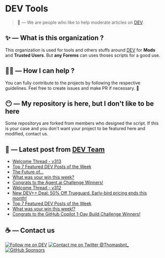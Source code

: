 # DEV Tools

> 🔧 — We are people who like to help moderate articles on [DEV](https://dev.to).

## ✨ — What is this organization ?

This organization is used for tools and others stuffs around [DEV](https://dev.to) for **Mods** and **Trusted Users**. But __any Forems__ can uses thoses scripts for a good use.


## 💪🏼 — How I can help ?

You can fully contribute to the projects by following the respective guidelines. Feel free to create issues and make PR if necessary. 🎉

## 😶 — My repository is here, but I don't like to be here

Some repositorys are forked from members who designed the script. If this is your case and you don't want your project to be featured here and modified, contact us.

## 📝 — Latest post from [DEV Team](https://dev.to/devteam)

<!-- BLOG-POST-LIST:START -->
- [Welcome Thread - v313](https://dev.to/devteam/welcome-thread-v313-50bg)
- [Top 7 Featured DEV Posts of the Week](https://dev.to/devteam/top-7-featured-dev-posts-of-the-week-4pen)
- [The Future of...](https://dev.to/devteam/the-future-of-4ml4)
- [What was your win this week?](https://dev.to/devteam/what-was-your-win-this-week-2ek)
- [Congrats to the Agent.ai Challenge Winners!](https://dev.to/devteam/congrats-to-the-agentai-challenge-winners-5eg5)
- [Welcome Thread - v312](https://dev.to/devteam/welcome-thread-v312-3gmp)
- [New DEV++ Deal: 50% Off Trueguard. Early-bird pricing ends this month!](https://dev.to/devteam/new-dev-deal-50-off-trueguard-early-bird-pricing-ends-this-month-4igk)
- [Top 7 Featured DEV Posts of the Week](https://dev.to/devteam/top-7-featured-dev-posts-of-the-week-gk6)
- [What was your win this week!?](https://dev.to/devteam/what-was-your-win-this-week-odp)
- [Congrats to the GitHub Copilot 1-Day Build Challenge Winners!](https://dev.to/devteam/congrats-to-the-github-copilot-1-day-build-challenge-winners-4iok)
<!-- BLOG-POST-LIST:END -->


## ☕ — Contact us

[![Follow me on DEV](https://img.shields.io/badge/dev.to-%2308090A.svg?&style=for-the-badge&logo=dev.to&logoColor=white&alt=devto)](https://dev.to/thomasbnt)
[![Contact me on Twitter @Thomasbnt_](https://img.shields.io/badge/Contact%20me%20on%20Twitter-%231DA1F2.svg?&style=for-the-badge&logo=twitter&logoColor=white&alt=twitter)](https://twitter.com/messages/1142357270-1142357270?text=Hello,%20I%20contact%20you%20from%20devtotools%20&recipient_id=1142357270) [![GitHub Sponsors](https://img.shields.io/badge/Sponsor%20me-%23EA54AE.svg?&style=for-the-badge&logo=github-sponsors&logoColor=white)](https://github.com/sponsors/thomasbnt)


